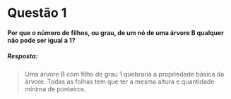 # Questão 1

#### Por que o número de filhos, ou grau, de um nó de uma árvore B qualquer não pode ser igual a 1? 

##### Resposta:
> Uma árvore B com filho de grau 1 quebraria a propriedade básica da árvore. Todas as folhas tem que ter a mesma altura e quantidade mínima de ponteiros.
